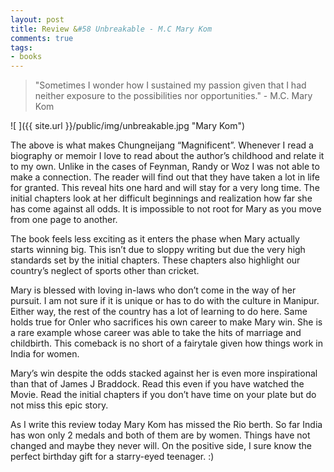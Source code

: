 ```yaml
---
layout: post
title: Review &#58 Unbreakable - M.C Mary Kom
comments: true
tags:
- books
---
```


>"Sometimes I wonder how I sustained my passion given that I had neither exposure to the possibilities nor opportunities." - M.C. Mary Kom

![ ]({{ site.url }}/public/img/unbreakable.jpg  "Mary Kom")

The above is what makes Chungneijang “Magnificent”. Whenever I read a biography or memoir I love to read about the author’s childhood and relate it to my own. Unlike in the cases of Feynman, Randy or Woz I was not able to make a connection. The reader will find out that they have taken a lot in life for granted. This reveal hits one hard and will stay for a very long time. The initial chapters look at her difficult beginnings and realization how far she has come against all odds. It is impossible to not root for Mary as you move from one page to another.

The book feels less exciting as it enters the phase when Mary actually starts winning big. This isn’t due to sloppy writing but due the very high standards set by the initial chapters. These chapters also highlight our country’s neglect of sports other than cricket.

Mary is blessed with loving in-laws who don’t come in the way of her pursuit. I am not sure if it is unique or has to do with the culture in Manipur. Either way, the rest of the country has a lot of learning to do here. Same holds true for Onler who sacrifices his own career to make Mary win. She is a rare example whose career was able to take the hits of marriage and childbirth. This comeback is no short of a fairytale given how things work in India for women.

Mary’s win despite the odds stacked against her is even more inspirational than that of James J Braddock. Read this even if you have watched the Movie. Read the initial chapters if you don’t have time on your plate but do not miss this epic story.

As I write this review today Mary Kom has missed the Rio berth. So far India has won only 2 medals and both of them are by women. Things have not changed and maybe they never will. On the positive side, I sure know the perfect birthday gift for a starry-eyed teenager. :)

